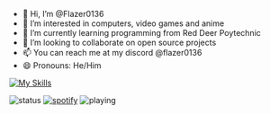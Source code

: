 - 👋 Hi, I’m @Flazer0136
- 👀 I’m interested in computers, video games and anime
- 🌱 I’m currently learning programming from Red Deer Poytechnic
- 💞️ I’m looking to collaborate on open source projects
- 📫 You can reach me at my discord @flazer0136
- 😄 Pronouns: He/Him

 [![My Skills](https://skillicons.dev/icons?i=py,html,css,js,jquery,react,nodejs,spring,dotnet,java,cs,unity)](https://skillicons.dev)
 
![status](https://api.statusbadges.me/badge/status/472044256954155019?simple=true) [![spotify](https://api.statusbadges.me/badge/spotify/472044256954155019)](https://api.statusbadges.me/openspotify/472044256954155019) ![playing](https://api.statusbadges.me/badge/playing/472044256954155019)

